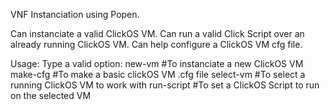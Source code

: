VNF Instanciation using Popen.

Can instanciate a valid ClickOS VM.
Can run a valid Click Script over an already running ClickOS VM.
Can help configure a ClickOS VM cfg file.


Usage:
	Type a valid option:
		new-vm		  #To instanciate a new ClickOS VM
		make-cfg	  #To make a basic clickOS VM .cfg file
		select-vm	  #To select a running ClickOS VM to work with
		run-script	#To set a ClickOS Script to run on the selected VM
